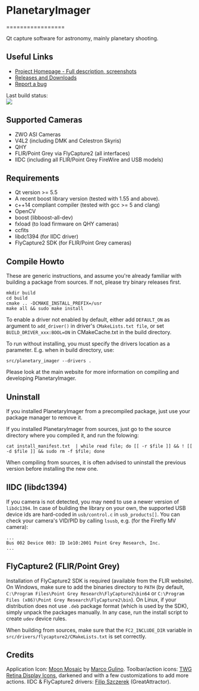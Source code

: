 # PlanetaryImager
=================

Qt capture software for astronomy, mainly planetary shooting.


Useful Links
------------

 * [Project Homepage - Full description, screenshots](http://planetaryimager.gulinux.net)
 * [Releases and Downloads](https://github.com/GuLinux/PlanetaryImager/releases)
 * [Report a bug](https://github.com/GuLinux/PlanetaryImager/issues)
 
 
Last build status:  
[![](https://api.travis-ci.org/GuLinux/PlanetaryImager.svg?branch=master)](https://travis-ci.org/GuLinux/PlanetaryImager?target=_blank)


 
Supported Cameras
-----------------

 - ZWO ASI Cameras
 - V4L2 (including DMK and Celestron Skyris)
 - QHY
 - FLIR/Point Grey via FlyCapture2 (all interfaces)
 - IIDC (including all FLIR/Point Grey FireWire and USB models)


Requirements
------------
 * Qt version >= 5.5
 * A recent boost library version (tested with 1.55 and above).
 * c++14 compliant compiler (tested with gcc >= 5 and clang)
 * OpenCV
 * boost (libboost-all-dev)
 * fxload (to load firmware on QHY cameras)
 * ccfits
 * libdc1394 (for IIDC driver)
 * FlyCapture2 SDK (for FLIR/Point Grey cameras)

 
Compile Howto
-------------

These are generic instructions, and assume you're already familiar with building a package from sources.
If not, please try binary releases first.

    mkdir build
    cd build
    cmake .. -DCMAKE_INSTALL_PREFIX=/usr
    make all && sudo make install

To enable a driver not enabled by default, either add `DEFAULT_ON` as argument to `add_driver()` in driver's `CMakeLists.txt file`, or set `BUILD_DRIVER_xxx:BOOL=ON` in CMakeCache.txt in the build directory.

To run without installing, you must specify the drivers location as a parameter. E.g. when in build directory, use:


    src/planetary_imager --drivers .
    
Please look at the main website for more information on compiling and developing PlanetaryImager.


Uninstall
---------

If you installed PlanetaryImager from a precompiled package, just use your package manager to remove it.

If you installed PlanetaryImager from sources, just go to the source directory where you compiled it, and run the folowing:
```
cat install_manifest.txt  | while read file; do [[ -r $file ]] && ! [[ -d $file ]] && sudo rm -f $file; done
```

When compiling from sources, it is often advised to uninstall the previous version before installing the new one.


 
IIDC (libdc1394)
----------------

If you camera is not detected, you may need to use a newer version of `libdc1394`. In case of building the library on your own, the supported USB device ids are hard-coded in `usb/control.c` in `usb_products[]`. You can check your camera's VID/PID by calling `lsusb`, e.g. (for the Firefly MV camera):

    ...
    Bus 002 Device 003: ID 1e10:2001 Point Grey Research, Inc.
    ...
    
    
FlyCapture2 (FLIR/Point Grey)
-----------------------------

Installation of FlyCapture2 SDK is required (available from the FLIR website). On Windows, make sure to add the binaries directory to `PATH` (by default, `C:\Program Files\Point Grey Research\FlyCapture2\bin64` or `C:\Program Files (x86)\Point Grey Research\FlyCapture2\bin`). On Linux, if your distribution does not use `.deb` package format (which is used by the SDK), simply unpack the packages manually. In any case, run the install script to create `udev` device rules.

When building from sources, make sure that the `FC2_INCLUDE_DIR` variable in `src/drivers/flycapture2/CMakeLists.txt` is set correctly.

 
Credits
-------

Application Icon: [Moon Mosaic](https://www.iconfinder.com/icons/37878/hat_planet_saturn_icon) by [Marco Gulino](https://gulinux.net).
Toolbar/action icons: [TWG Retina Display Icons](http://blog.twg.ca/2010/11/retina-display-icon-set/), darkened and with a few customizations to add more actions.
IIDC & FlyCapture2 drivers: [Filip Szczerek](ga.software@yahoo.com) (GreatAttractor).

